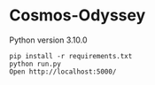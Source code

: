 # Cosmos-Odyssey

Python version 3.10.0
```
pip install -r requirements.txt
python run.py
Open http://localhost:5000/
```
